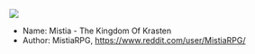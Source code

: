 ![](https://github.com/narke/PixelArtCollection/blob/master/M/)

- Name: Mistia - The Kingdom Of Krasten
- Author: MistiaRPG, https://www.reddit.com/user/MistiaRPG/
